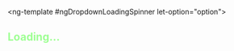 <ng-template #ngDropdownLoadingSpinner let-option="option">
    <h4 style="font-size:150%; color: #9eff93">Loading...</h4>
</ng-template>
